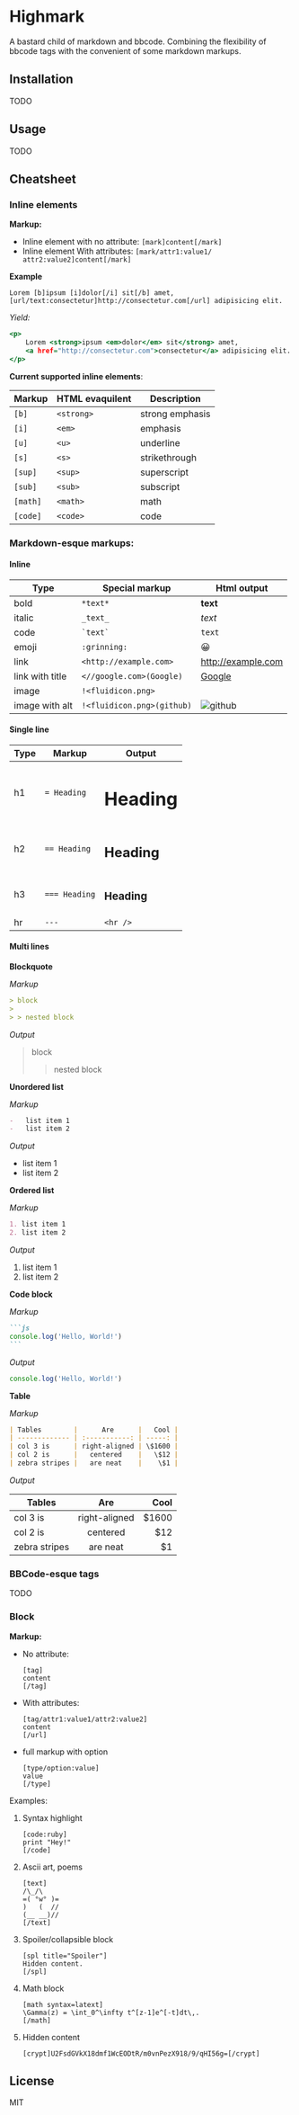 # Highmark

A bastard child of markdown and bbcode. Combining the flexibility of bbcode tags
with the convenient of some markdown markups.

## Installation

TODO

## Usage

TODO

## Cheatsheet

### Inline elements

**Markup:**

-   Inline element with no attribute: `[mark]content[/mark]`
-   Inline element With attributes: `[mark/attr1:value1/ attr2:value2]content[/mark]`

**Example**

```bbcode
Lorem [b]ipsum [i]dolor[/i] sit[/b] amet, [url/text:consectetur]http://consectetur.com[/url] adipisicing elit.
```

_Yield:_

```htm
<p>
    Lorem <strong>ipsum <em>dolor</em> sit</strong> amet,
    <a href="http://consectetur.com">consectetur</a> adipisicing elit.
</p>
```

**Current supported inline elements**:

| Markup   | HTML evaquilent | Description     |
| -------- | --------------- | --------------- |
| `[b]`    | `<strong>`      | strong emphasis |
| `[i]`    | `<em>`          | emphasis        |
| `[u]`    | `<u>`           | underline       |
| `[s]`    | `<s>`           | strikethrough   |
| `[sup]`  | `<sup>`         | superscript     |
| `[sub]`  | `<sub>`         | subscript       |
| `[math]` | `<math>`        | math            |
| `[code]` | `<code>`        | code            |

### Markdown-esque markups:

#### Inline

| Type            | Special markup             | Html output                                         |
| --------------- | -------------------------- | --------------------------------------------------- |
| bold            | `*text*`                   | <strong>text</strong>                               |
| italic          | `_text_`                   | <em>text</em>                                       |
| code            | `` `text` ``               | <code>text</code>                                   |
| emoji           | `:grinning:`               | 😀                                                  |
| link            | `<http://example.com>`     | <a href="http://example.com">http://example.com</a> |
| link with title | `<//google.com>(Google)`   | <a href="//google.com">Google</a>                   |
| image           | `!<fluidicon.png>`         | <img src="fluidicon.png" alt="">                    |
| image with alt  | `!<fluidicon.png>(github)` | <img src="fluidicon.png" alt="github">              |

#### Single line

| Type | Markup        | Output           |
| ---- | ------------- | ---------------- |
| h1   | `= Heading`   | <h1>Heading</h1> |
| h2   | `== Heading`  | <h2>Heading</h2> |
| h3   | `=== Heading` | <h3>Heading</h3> |
| hr   | `---`         | `<hr />`         |

#### Multi lines

**Blockquote**

_Markup_

```md
> block
>
> > nested block
```

_Output_

> block
>
> > nested block

**Unordered list**

_Markup_

```md
-   list item 1
-   list item 2
```

_Output_

-   list item 1
-   list item 2

**Ordered list**

_Markup_

```md
1. list item 1
2. list item 2
```

_Output_

1. list item 1
2. list item 2

**Code block**

_Markup_

````md
```js
console.log('Hello, World!')
```
````

_Output_

```js
console.log('Hello, World!')
```

**Table**

_Markup_

```md
| Tables        |      Are      |   Cool |
| ------------- | :-----------: | -----: |
| col 3 is      | right-aligned | \$1600 |
| col 2 is      |   centered    |   \$12 |
| zebra stripes |   are neat    |    \$1 |
```

_Output_

| Tables        |      Are      |   Cool |
| ------------- | :-----------: | -----: |
| col 3 is      | right-aligned | \$1600 |
| col 2 is      |   centered    |   \$12 |
| zebra stripes |   are neat    |    \$1 |

### BBCode-esque tags

TODO

### Block

**Markup:**

-   No attribute:

    ```
    [tag]
    content
    [/tag]
    ```

-   With attributes:

    ```
    [tag/attr1:value1/attr2:value2]
    content
    [/url]
    ```

-   full markup with option
    ```
    [type/option:value]
    value
    [/type]
    ```

Examples:

1. Syntax highlight

    ```
    [code:ruby]
    print "Hey!"
    [/code]
    ```

2. Ascii art, poems

    ```
    [text]
    /\_/\
    =( °w° )=
    )   (  //
    (__ __)//
    [/text]
    ```

3. Spoiler/collapsible block

    ```
    [spl title="Spoiler"]
    Hidden content.
    [/spl]
    ```

4. Math block

    ```
    [math syntax=latext]
    \Gamma(z) = \int_0^\infty t^[z-1]e^[-t]dt\,.
    [/math]
    ```

5. Hidden content

    ```
    [crypt]U2FsdGVkX18dmf1WcEODtR/m0vnPezX918/9/qHI56g=[/crypt]
    ```

## License

MIT
